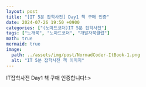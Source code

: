 ```yaml
---
layout: post
title: "[IT 5분 잡학사전] Day1 책 구매 인증"
date: 2024-07-26 19:50 +0900
categories: ["(노마드코더)IT 5분 잡학사전"]
tags: ["노개북", "노마드코더", "개발자북클럽"]
math: true
mermaid: true
image:
  path: ../assets/img/post/NormadCoder-ItBook-1.png
  alt: "IT 5분 잡학사전 책 이미지"
---
```

IT잡학사전 Day1 책 구매 인증합니다!:>